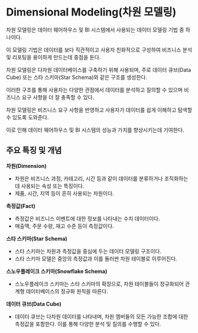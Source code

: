 # Dimensional Modeling(차원 모델링)
차원 모델링은 데이터 웨어하우스 및 BI 시스템에서 사용되는 데이터 모델링 기법 중 하나이다. 

이 모델링 기법은 데이터를 보다 직관적이고 사용자 친화적으로 구성하여 비즈니스 분석 및 리포팅을 용이하게 만드는데 중점을 둔다.

차원 모델링은 다차원 데이터베이스를 구축하기 위해 사용되며, 주로 데이터 큐브(Data Cube) 또는 스타 스키마(Star Schema)와 같은 구조를 생성한다.

이러한 구조를 통해 사용자는 다양한 관점에서 데이터를 분석하고 질의할 수 있으며 비즈니스 요구 사항을 더 잘 충족할 수 있다.

차원 모델링은 비즈니스 요구 사항을 반영하고 사용자가 데이터를 쉽게 이해하고 탐색할 수 있도록 도와준다.

이로 인해 데이터 웨어하우스 및 BI 시스템의 성능과 가치를 향상시키는데 기여한다.
## 주요 특징 및 개념
**차원(Dimension)**
- 차원은 비즈니스 과정, 카테고리, 시간 등과 같이 데이터를 분류하거나 조직화하는데 사용되는 속성 또는 특징이다.
- 제품, 시간, 지역 등이 흔히 사용되는 차원이다.

**측정값(Fact)**
- 측정값은 비즈니스 이벤트에 대한 정보를 나타내는 수치 데이터이다.
- 매출액, 주문 수량, 재고 수준 등이 측정값이다.

**스타 스키마(Star Schema)** 
- 스타 스키마는 차원과 측정값을 중심에 두는 데이터 모델링 구조이다.
- 스타 스키마 모델은 중앙의 측정값과 이를 둘러싼 차원 테이블로 이루어진다.

**스노우플레이크 스키마(Snowflake Schema)**
- 스노우플레이크 스키마는 스타 스키마의 확장으로, 차원 테이블들이 정규화되어 관계형 데이터베이스의 정규화 원칙을 따른다.

**데이터 큐브(Data Cube)**
- 데이터 큐브는 다차원 데이터를 나타내며, 차원 멤버들의 모든 가능한 조합에 대한 측정값을 포함한다. 이를 통해 다양한 분석 및 질의를 수행할 수 있다.
